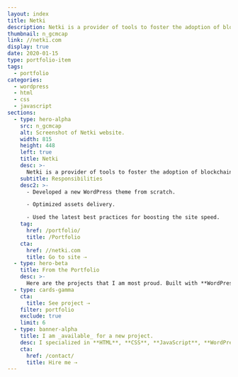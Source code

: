 ```yaml
---
layout: index
title: Netki
description: Netki is a provider of tools to foster the adoption of blockchain technology from Los Angeles, United States. The website runs on WordPress and WPEngine.
thumbnail: n_gcmcap
link: //netki.com
display: true
date: 2020-01-15
type: portfolio-item
tags:
  - portfolio
categories:
  - wordpress
  - html
  - css
  - javascript
sections:
  - type: hero-alpha
    src: n_gcmcap
    alt: Screenshot of Netki website.
    width: 815
    height: 448
    left: true
    title: Netki
    desc: >-
      Netki is a provider of tools to foster the adoption of blockchain technology from Los Angeles, United States. The website runs on WordPress and WPEngine.
    subtitle: Responsibilities
    desc2: >-
      - Developed a new WordPress theme from scratch.

      - Optimized assets delivery.

      - Used the latest best practices for boosting the site speed.
    tag:
      href: /portfolio/
      title: /Portfolio
    cta:
      href: //netki.com
      title: Go to site ⇢
  - type: hero-beta
    title: From the Portfolio
    desc: >-
      Here are the projects that I am most proud. Built with **WordPress**, **Shopify**, **Jekyll**, and **Hugo**, amongst others.
  - type: cards-gamma
    cta:
      title: See project ⇢
    filter: portfolio
    exclude: true
    limit: 6
  - type: banner-alpha
    title: I am _available_ for a new project.
    desc: I specialized in **HTML**, **CSS**, **JavaScript**, **WordPress**, **Shopify**, and **JAMstack** technologies.
    cta:
      href: /contact/
      title: Hire me ⇢
---
```

